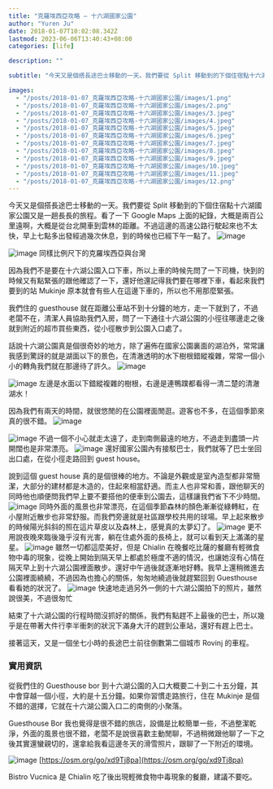 ```yaml
---
title: "克羅埃西亞攻略 — 十六湖國家公園"
author: "Yuren Ju"
date: 2018-01-07T10:02:08.342Z
lastmod: 2023-06-06T13:40:43+08:00
categories: [life]

description: ""

subtitle: "今天又是個搭長途巴士移動的一天。我們要從 Split 移動到的下個住宿點十六湖國家公園又是一趟長長的旅程。看了一下 Google Maps…"

images:
  - "/posts/2018-01-07_克羅埃西亞攻略-十六湖國家公園/images/1.png"
  - "/posts/2018-01-07_克羅埃西亞攻略-十六湖國家公園/images/2.png"
  - "/posts/2018-01-07_克羅埃西亞攻略-十六湖國家公園/images/3.jpeg"
  - "/posts/2018-01-07_克羅埃西亞攻略-十六湖國家公園/images/4.jpeg"
  - "/posts/2018-01-07_克羅埃西亞攻略-十六湖國家公園/images/5.jpeg"
  - "/posts/2018-01-07_克羅埃西亞攻略-十六湖國家公園/images/6.jpeg"
  - "/posts/2018-01-07_克羅埃西亞攻略-十六湖國家公園/images/7.jpeg"
  - "/posts/2018-01-07_克羅埃西亞攻略-十六湖國家公園/images/8.jpeg"
  - "/posts/2018-01-07_克羅埃西亞攻略-十六湖國家公園/images/9.jpeg"
  - "/posts/2018-01-07_克羅埃西亞攻略-十六湖國家公園/images/10.jpeg"
  - "/posts/2018-01-07_克羅埃西亞攻略-十六湖國家公園/images/11.jpeg"
  - "/posts/2018-01-07_克羅埃西亞攻略-十六湖國家公園/images/12.png"
---
```


今天又是個搭長途巴士移動的一天。我們要從 Split 移動到的下個住宿點十六湖國家公園又是一趟長長的旅程。看了一下 Google Maps 上面的紀錄，大概是兩百公里遠啊，大概是從台北開車到雲林的距離。不過這邊的高速公路行駛起來也不太快，早上七點多出發經過幾次休息，到的時候也已經下午一點了。
![image](/posts/2018-01-07_克羅埃西亞攻略-十六湖國家公園/images/1.png#layoutTextWidth)

![image](/posts/2018-01-07_克羅埃西亞攻略-十六湖國家公園/images/2.png#layoutTextWidth)
同樣比例尺下的克羅埃西亞與台灣

因為我們不是要在十六湖公園入口下車，所以上車的時候先問了一下司機，快到的時候又有點緊張的跟他確認了一下，還好他還記得我們要在哪裡下車，看起來我們要到的站 Mukinje 原本就會有些人在這邊下車的，所以也不用那麼緊張。

我們住的 guesthouse 就在距離公車站不到十分鐘的地方，走一下就到了，不過老闆不在，清潔人員協助我們入房，問了一下通往十六湖公園的小徑往哪邊走之後就到附近的超市買些東西，從小徑散步到公園入口處了。

話說十六湖公園真是個很奇妙的地方，除了遍佈在國家公園裏面的湖泊外，常常讓我感到驚訝的就是湖面以下的景色，在清澈透明的水下樹根錯縱複雜，常常一個小小的轉角我們就在那邊待了許久。
![image](/posts/2018-01-07_克羅埃西亞攻略-十六湖國家公園/images/3.jpeg#layoutTextWidth)

![image](/posts/2018-01-07_克羅埃西亞攻略-十六湖國家公園/images/4.jpeg#layoutTextWidth)
左邊是水面以下錯縱複雜的樹根，右邊是連鴨蹼都看得一清二楚的清澈湖水！

因為我們有兩天的時間，就很悠閒的在公園裡面閒逛。遊客也不多，在這個季節來真的很不錯。
![image](/posts/2018-01-07_克羅埃西亞攻略-十六湖國家公園/images/5.jpeg#layoutTextWidth)

![image](/posts/2018-01-07_克羅埃西亞攻略-十六湖國家公園/images/6.jpeg#layoutTextWidth)
不過一個不小心就走太遠了，走到南側最遠的地方，不過走到盡頭一片開闊也是非常漂亮。
![image](/posts/2018-01-07_克羅埃西亞攻略-十六湖國家公園/images/7.jpeg#layoutTextWidth)
還好國家公園內有接駁巴士，我們就等了巴士坐回出口處，在從小徑走路回到 guest house。

說到這個 guest house 真的是個很棒的地方。不論是外觀或是室內造型都非常簡潔，大部分的建材都是木造的，住起來相當舒適。而主人也非常和善，跟他聊天的同時他也順便問我們早上要不要搭他的便車到公園去，這樣讓我們省下不少時間。
![image](/posts/2018-01-07_克羅埃西亞攻略-十六湖國家公園/images/8.jpeg#layoutTextWidth)
同時外面的風景也非常漂亮，在這個季節森林的顏色漸漸從綠轉紅，在小屋附近散步也非常舒服。而我們旁邊就是社區跟學校共用的球場。早上起來散步的時候陽光斜斜的照在這片草皮以及森林上，感覺真的太夢幻了。
![image](/posts/2018-01-07_克羅埃西亞攻略-十六湖國家公園/images/9.jpeg#layoutTextWidth)
更不用說夜晚來臨後幾乎沒有光害，躺在住處外面的長椅上，就可以看到天上滿滿的星星。
![image](/posts/2018-01-07_克羅埃西亞攻略-十六湖國家公園/images/10.jpeg#layoutTextWidth)
雖然一切都這麼美好，但是 Chialin 在晚餐吃比薩的餐廳有輕微食物中毒的現象，從晚上開始到隔天早上都處於極度不適的情況，也讓她沒有心情在隔天早上到十六湖公園裡面散步。還好中午過後就逐漸地好轉。我早上還稍微進去公園裡面繞繞，不過因為也擔心的關係，匆匆地繞過後就趕緊回到 Guesthouse 看看她的狀況了。
![image](/posts/2018-01-07_克羅埃西亞攻略-十六湖國家公園/images/11.jpeg#layoutTextWidth)
快速地走過另外一側的十六湖公園拍下的照片，雖然說很美，不過很匆忙

結束了十六湖公園的行程時間沒抓好的關係，我們有點趕不上最後的巴士，所以幾乎是在帶著大件行李半衝刺的狀況下滿身大汗的趕到公車站，還好有趕上巴士。

接著這天，又是一個坐七小時的長途巴士前往倒數第二個城市 Rovinj 的車程。

### 實用資訊

從我們住的 Guesthouse bor 到十六湖公園的入口大概要二十到二十五分鐘，其中會穿越一個小徑，大約是十五分鐘。如果你習慣走路旅行，住在 Mukinje 是個不錯的選擇，它就在十六湖公園入口二的南側的小聚落。

Guesthouse Bor 我也覺得是很不錯的旅店，設備是比較簡單一些，不過整潔乾淨，外面的風景也很不錯，老闆不是說很喜歡主動閒聊，不過稍微跟他聊了一下之後其實還蠻親切的，還拿給我看這邊冬天的滑雪照片，跟聊了一下附近的環境。

![image](/posts/2018-01-07_克羅埃西亞攻略-十六湖國家公園/images/12.png#layoutTextWidth)
[https://osm.org/go/xd9Tj8pa](https://osm.org/go/xd9Tj8pa)

Bistro Vucnica 是 Chialin 吃了後出現輕微食物中毒現象的餐廳，建議不要吃。
